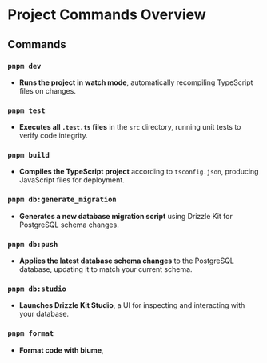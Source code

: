 # Project Commands Overview

## Commands

### `pnpm dev`
- **Runs the project in watch mode**, automatically recompiling TypeScript files on changes.

### `pnpm test`
- **Executes all `.test.ts` files** in the `src` directory, running unit tests to verify code integrity.

### `pnpm build`
- **Compiles the TypeScript project** according to `tsconfig.json`, producing JavaScript files for deployment.

### `pnpm db:generate_migration`
- **Generates a new database migration script** using Drizzle Kit for PostgreSQL schema changes.

### `pnpm db:push`
- **Applies the latest database schema changes** to the PostgreSQL database, updating it to match your current schema.

### `pnpm db:studio`
- **Launches Drizzle Kit Studio**, a UI for inspecting and interacting with your database.

### `pnpm format`
- **Format code with biume**,

